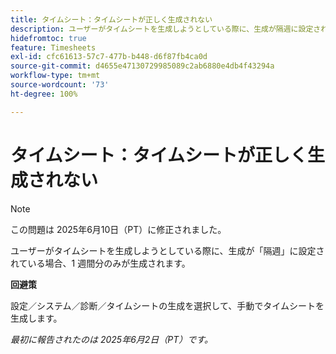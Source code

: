 ```yaml
---
title: タイムシート：タイムシートが正しく生成されない
description: ユーザーがタイムシートを生成しようとしている際に、生成が隔週に設定されている場合、1 週間分のみが生成されます。
hidefromtoc: true
feature: Timesheets
exl-id: cfc61613-57c7-477b-b448-d6f87fb4ca0d
source-git-commit: d4655e47130729985089c2ab6880e4db4f43294a
workflow-type: tm+mt
source-wordcount: '73'
ht-degree: 100%

---
```


# タイムシート：タイムシートが正しく生成されない

>[!NOTE]
>
>この問題は 2025年6月10日（PT）に修正されました。

ユーザーがタイムシートを生成しようとしている際に、生成が「隔週」に設定されている場合、1 週間分のみが生成されます。

**回避策**

設定／システム／診断／タイムシートの生成を選択して、手動でタイムシートを生成します。

_最初に報告されたのは 2025年6月2日（PT）です。_
